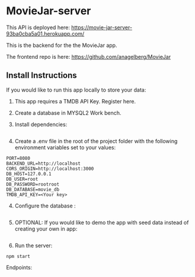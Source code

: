 # MovieJar-server

This API is deployed here: https://movie-jar-server-93ba0cba5a01.herokuapp.com/

This is the backend for the the MovieJar app. 

The frontend repo is here: https://github.com/anagelberg/MovieJar 

## Install Instructions
If you would like to run this app locally to store your data: 

1) This app requires a TMDB API Key. Register here.
2) Create a database in MYSQL2 Work bench.
3) Install dependencies:

   ```npm run i
   ```
5) Create a .env file in the root of the project folder with the following environment variables set to your values:
   
```
PORT=8080
BACKEND_URL=http://localhost
CORS_ORIGIN=http://localhost:3000
DB_HOST=127.0.0.1
DB_USER=root
DB_PASSWORD=rootroot
DB_DATABASE=movie_db
TMDB_API_KEY=<Your key>
```

4) Configure the database :
   
```npm run migrate
```

5) OPTIONAL: If you would like to demo the app with seed data instead of creating your own in app:
   
```npm run seed
```
6) Run the server:
   
```
npm start
```





Endpoints: 
